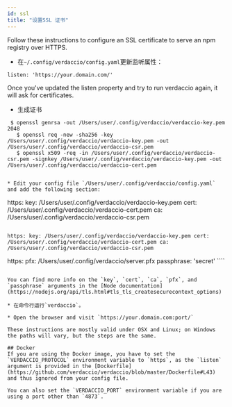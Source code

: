 ```yaml
---
id: ssl
title: "设置SSL 证书"
---
```


Follow these instructions to configure an SSL certificate to serve an npm registry over HTTPS.


* 在`~/.config/verdaccio/config.yaml`更新监听属性：

````
listen: 'https://your.domain.com/'
````

Once you've updated the listen property and try to run verdaccio again, it will ask for certificates.

* 生成证书

````
 $ openssl genrsa -out /Users/user/.config/verdaccio/verdaccio-key.pem 2048
   $ openssl req -new -sha256 -key /Users/user/.config/verdaccio/verdaccio-key.pem -out /Users/user/.config/verdaccio/verdaccio-csr.pem
   $ openssl x509 -req -in /Users/user/.config/verdaccio/verdaccio-csr.pem -signkey /Users/user/.config/verdaccio/verdaccio-key.pem -out /Users/user/.config/verdaccio/verdaccio-cert.pem
   ````
 ````

* Edit your config file `/Users/user/.config/verdaccio/config.yaml` and add the following section:

````
https:
    key: /Users/user/.config/verdaccio/verdaccio-key.pem
    cert: /Users/user/.config/verdaccio/verdaccio-cert.pem
    ca: /Users/user/.config/verdaccio/verdaccio-csr.pem
````

https: key: /Users/user/.config/verdaccio/verdaccio-key.pem cert: /Users/user/.config/verdaccio/verdaccio-cert.pem ca: /Users/user/.config/verdaccio/verdaccio-csr.pem

````
https: pfx: /Users/user/.config/verdaccio/server.pfx passphrase: 'secret' ````
````

You can find more info on the `key`, `cert`, `ca`, `pfx`, and `passphrase` arguments in the [Node documentation](https://nodejs.org/api/tls.html#tls_tls_createsecurecontext_options)

* 在命令行运行`verdaccio`。

* Open the browser and visit `https://your.domain.com:port/`

These instructions are mostly valid under OSX and Linux; on Windows the paths will vary, but the steps are the same.

## Docker
If you are using the Docker image, you have to set the `VERDACCIO_PROTOCOL` environment variable to `https`, as the `listen` argument is provided in the [Dockerfile](https://github.com/verdaccio/verdaccio/blob/master/Dockerfile#L43) and thus ignored from your config file.

You can also set the `VERDACCIO_PORT` environment variable if you are using a port other than `4873`.
